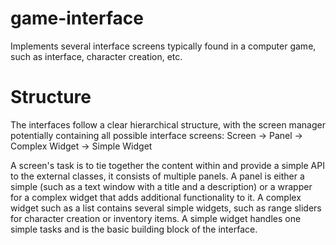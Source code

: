 # game-interface
Implements several interface screens typically found in a computer game, such as interface, character creation, etc.

# Structure
The interfaces follow a clear hierarchical structure, with the screen manager potentially containing all possible interface screens:
Screen -> Panel -> Complex Widget -> Simple Widget

A screen's task is to tie together the content within and provide a simple API to the external classes, it consists of multiple panels.
A panel is either a simple (such as a text window with a title and a description) or a wrapper for a complex widget that adds additional functionality to it.
A complex widget such as a list contains several simple widgets, such as range sliders for character creation or inventory items.
A simple widget handles one simple tasks and is the basic building block of the interface.
